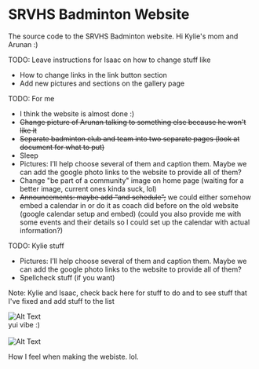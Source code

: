 # SRVHS Badminton Website
The source code to the SRVHS Badminton website.
Hi Kylie's mom and Arunan :)

TODO: Leave instructions for Isaac on how to change stuff like 
- How to change links in the link button section
- Add new pictures and sections on the gallery page

TODO: For me
- I think the website is almost done :)
- ~~Change picture of Arunan talking to something else because he won't like it~~
- ~~Separate badminton club and team into two separate pages (look at document for what to put)~~
- Sleep
- Pictures: I’ll help choose several of them and caption them. Maybe we can add the google photo links to the website to provide all of them?
- Change "be part of a community" image on home page (waiting for a better image, current ones kinda suck, lol)
- ~~Announcements: maybe add “and schedule”;~~ we could either somehow embed a calendar in or do it as coach did before on the old website (google calendar setup and embed) (could you also provide me with some events and their details so I could set up the calendar with actual information?)


TODO: Kylie stuff
- Pictures: I’ll help choose several of them and caption them. Maybe we can add the google photo links to the website to provide all of them? 
- Spellcheck stuff (if you want)

Note: Kylie and Isaac, check back here for stuff to do and to see stuff that I've fixed and add stuff to the list 

![Alt Text](https://external-content.duckduckgo.com/iu/?u=https%3A%2F%2Forig00.deviantart.net%2Fbb5f%2Ff%2F2013%2F011%2F4%2Fb%2Fk_on__movie__1__gif__by_kiirochi-d5r7pjt.gif&f=1&nofb=1)<br>
yui vibe :)<br>
<br>
![Alt Text](https://pa1.narvii.com/6321/b31579ac3f5d17c535a12eb967a96c68b4970f04_hq.gif)<br>
<p>How I feel when making the webiste. lol.</p>
